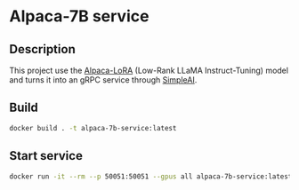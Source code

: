 # Alpaca-7B service

## Description

This project use the [Alpaca-LoRA](https://github.com/tloen/alpaca-lora) (Low-Rank LLaMA Instruct-Tuning) model and turns it into an gRPC service through [SimpleAI](https://github.com/lhenault/simpleAI).

## Build

```bash
docker build . -t alpaca-7b-service:latest
```

## Start service

```bash
docker run -it --rm --p 50051:50051 --gpus all alpaca-7b-service:latest
```
